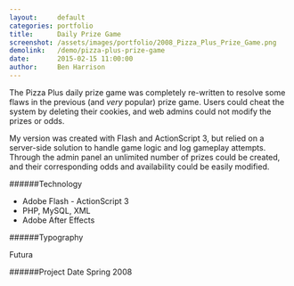 ```yaml
---
layout:     default
categories: portfolio
title:      Daily Prize Game
screenshot: /assets/images/portfolio/2008_Pizza_Plus_Prize_Game.png
demolink:   /demo/pizza-plus-prize-game
date:       2015-02-15 11:00:00
author:     Ben Harrison
---
```


The Pizza Plus daily prize game was completely re-written to resolve some flaws in the 
previous (and <em>very</em> popular) prize game. Users could cheat the system by deleting
their cookies, and web admins could not modify the prizes or odds.

My version was created with Flash and ActionScript 3, but relied on a server-side solution
to handle game logic and log gameplay attempts. Through the admin panel an unlimited number
of prizes could be created, and their corresponding odds and availability could be easily
modified.

######Technology

* Adobe Flash - ActionScript 3
* PHP, MySQL, XML
* Adobe After Effects

######Typography

Futura

######Project Date
Spring 2008
